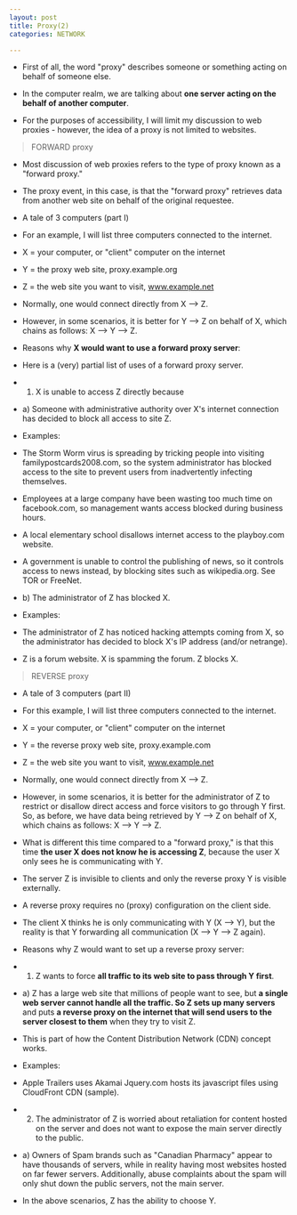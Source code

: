 ```yaml
---
layout: post
title: Proxy(2)
categories: NETWORK

---
```


* First of all, the word "proxy" describes someone or something acting on behalf of someone else.

* In the computer realm, we are talking about **one server acting on the behalf of another computer**.

* For the purposes of accessibility, I will limit my discussion to web proxies - however, the idea of a proxy is not limited to websites.

> FORWARD proxy
* Most discussion of web proxies refers to the type of proxy known as a "forward proxy."

* The proxy event, in this case, is that the "forward proxy" retrieves data from another web site on behalf of the original requestee.

* A tale of 3 computers (part I)
* For an example, I will list three computers connected to the internet.

* X = your computer, or "client" computer on the internet
* Y = the proxy web site, proxy.example.org
* Z = the web site you want to visit, www.example.net
* Normally, one would connect directly from X --> Z.

* However, in some scenarios, it is better for Y --> Z on behalf of X, which chains as follows: X --> Y --> Z.

* Reasons why **X would want to use a forward proxy server**:
* Here is a (very) partial list of uses of a forward proxy server.

* 1) X is unable to access Z directly because

* a) Someone with administrative authority over X's internet connection has decided to block all access to site Z.

* Examples:

* The Storm Worm virus is spreading by tricking people into visiting familypostcards2008.com, so the system administrator has blocked access to the site to prevent users from inadvertently infecting themselves.

* Employees at a large company have been wasting too much time on facebook.com, so management wants access blocked during business hours.

* A local elementary school disallows internet access to the playboy.com website.

* A government is unable to control the publishing of news, so it controls access to news instead, by blocking sites such as wikipedia.org. See TOR or FreeNet.

* b) The administrator of Z has blocked X.

* Examples:

* The administrator of Z has noticed hacking attempts coming from X, so the administrator has decided to block X's IP address (and/or netrange).

* Z is a forum website.  X is spamming the forum. Z blocks X.

> REVERSE proxy
* A tale of 3 computers (part II)
* For this example, I will list three computers connected to the internet.

* X = your computer, or "client" computer on the internet
* Y = the reverse proxy web site, proxy.example.com
* Z = the web site you want to visit, www.example.net
* Normally, one would connect directly from X --> Z.

* However, in some scenarios, it is better for the administrator of Z to restrict or disallow direct access and force visitors to go through Y first. So, as before, we have data being retrieved by Y --> Z on behalf of X, which chains as follows: X --> Y --> Z.

* What is different this time compared to a "forward proxy," is that this time **the user X does not know he is accessing Z**, because the user X only sees he is communicating with Y.
* The server Z is invisible to clients and only the reverse proxy Y is visible externally. 
* A reverse proxy requires no (proxy) configuration on the client side.

* The client X thinks he is only communicating with Y (X --> Y), but the reality is that Y forwarding all communication (X --> Y --> Z again).

* Reasons why Z would want to set up a reverse proxy server:
* 1) Z wants to force **all traffic to its web site to pass through Y first**.
* a) Z has a large web site that millions of people want to see, but **a single web server cannot handle all the traffic. So Z sets up many servers** and puts **a reverse proxy on the internet that will send users to the server closest to them** when they try to visit Z. 
* This is part of how the Content Distribution Network (CDN) concept works.
* Examples:
* Apple Trailers uses Akamai Jquery.com hosts its javascript files using CloudFront CDN (sample).

* 2) The administrator of Z is worried about retaliation for content hosted on the server and does not want to expose the main server directly to the public.
* a) Owners of Spam brands such as "Canadian Pharmacy" appear to have thousands of servers, while in reality having most websites hosted on far fewer servers. Additionally, abuse complaints about the spam will only shut down the public servers, not the main server.
* In the above scenarios, Z has the ability to choose Y.
